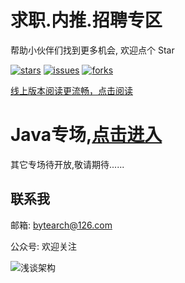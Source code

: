 # 求职.内推.招聘专区

帮助小伙伴们找到更多机会, 欢迎点个 Star

[![stars](https://img.shields.io/github/stars/bytearch/BetterJob)](https://github.com/bytearch/BetterJob)  [![issues](https://img.shields.io/github/issues/bytearch/BetterJob)](https://github.com/bytearch/BetterJob/issues)  [![forks](https://img.shields.io/github/forks/bytearch/BetterJob)](https://github.com/bytearch/BetterJob)

[线上版本阅读更流畅，点击阅读](http://www.bytearch.com/job/java)


# Java专场,[点击进入](./job/java.md)

其它专场待开放,敬请期待......

## 联系我

邮箱: bytearch@126.com

公众号: 欢迎关注

![浅谈架构](http://storage.bytearch.com/images/qrcode_demo_bytearch.jpg)

